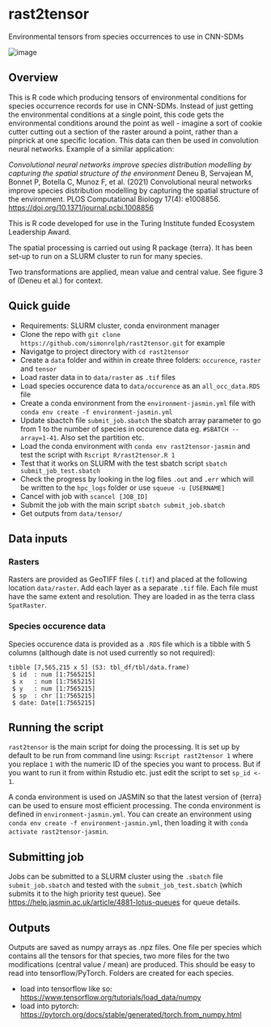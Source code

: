 # rast2tensor

Environmental tensors from species occurrences to use in CNN-SDMs

![image](https://user-images.githubusercontent.com/17750766/226618471-010a9b68-eac8-4270-b087-a55b2da7bd68.png)

## Overview

This is R code which producing tensors of environmental conditions for species occurrence records for use in CNN-SDMs. Instead of just getting the environmental conditions at a single point, this code gets the environmental conditions around the point as well - imagine a sort of cookie cutter cutting out a section of the raster around a point, rather than a pinprick at one specific location. This data can then be used in convolution neural networks. Example of a similar application:

*Convolutional neural networks improve species distribution modelling by capturing the spatial structure of the environment*
Deneu B, Servajean M, Bonnet P, Botella C, Munoz F, et al. (2021) Convolutional neural networks improve species distribution modelling by capturing the spatial structure of the environment. PLOS Computational Biology 17(4): e1008856. https://doi.org/10.1371/journal.pcbi.1008856

This is R code developed for use in the Turing Institute funded Ecosystem Leadership Award.

The spatial processing is carried  out using R package {terra}. It has been set-up to run on a SLURM cluster to run for many species.

Two transformations are applied, mean value and central value. See figure 3 of (Deneu et al.) for context.

## Quick guide

 * Requirements: SLURM cluster, conda environment manager
 * Clone the repo with `git clone https://github.com/simonrolph/rast2tensor.git` for example
 * Navigatge to project directory with `cd rast2tensor`
 * Create a `data` folder and within in create three folders: `occurence`, `raster` and `tensor`
 * Load raster data in to `data/raster` as `.tif` files
 * Load species occurence data to `data/occurence` as an `all_occ_data.RDS` file
 * Create a conda environment from the `environment-jasmin.yml` file with  `conda env create -f environment-jasmin.yml`
 * Update sbactch file `submit_job.sbatch` the sbatch array parameter to go from 1 to the number of species in occurence data eg. `#SBATCH --array=1-41`. Also set the partition etc.
 * Load the conda environment with `conda env rast2tensor-jasmin` and test the script with `Rscript R/rast2tensor.R 1`
 * Test that it works on SLURM with the test sbatch script `sbatch submit_job_test.sbatch`
 * Check the progress by looking in the log files `.out` and `.err` which will be written to the `hpc_logs` folder or use `squeue -u [USERNAME]`
 * Cancel with job with `scancel [JOB_ID]`
 * Submit the job with the main script `sbatch submit_job.sbatch`
 * Get outputs from `data/tensor/`
 
## Data inputs

### Rasters

Rasters are provided as GeoTIFF files (`.tif`) and placed at the following location `data/raster`. Add each layer as a separate `.tif` file. Each file must have the same extent and resolution. They are loaded in as the terra class `SpatRaster`. 

### Species occurence data

Species occurence data is provided as a `.RDS` file which is a tibble with 5 columns (although date is not used currently so not required): 

```
tibble [7,565,215 x 5] (S3: tbl_df/tbl/data.frame)
 $ id  : num [1:7565215] 
 $ x   : num [1:7565215]
 $ y   : num [1:7565215]
 $ sp  : chr [1:7565215]
 $ date: Date[1:7565215]
 ```
 
## Running the script

`rast2tensor` is the main script for doing the processing. It is set up by default to be run from command line using: `Rscript rast2tensor 1` where you replace `1` with the numeric ID of the species you want to process. But if you want to run it from within Rstudio etc. just edit the script to set `sp_id <- 1`.

A conda environment is used on JASMIN so that the latest version of {terra} can be used to ensure most efficient processing. The conda environment is defined in `environment-jasmin.yml`. You can create an environment using `conda env create -f environment-jasmin.yml`, then loading it with `conda activate rast2tensor-jasmin`.

## Submitting job

Jobs can be submitted to a SLURM cluster using the `.sbatch` file `submit_job.sbatch` and tested with the `submit_job_test.sbatch` (which submits it to the high priority test queue). See https://help.jasmin.ac.uk/article/4881-lotus-queues for queue details.

## Outputs

Outputs are saved as numpy arrays as .npz files. One file per species which contains all the tensors for that species, two more files for the two modifications (central value / mean) are produced. This should be easy to read into tensorflow/PyTorch. Folders are created for each species.

 * load into tensorflow like so: https://www.tensorflow.org/tutorials/load_data/numpy
 * load into pytorch: https://pytorch.org/docs/stable/generated/torch.from_numpy.html
